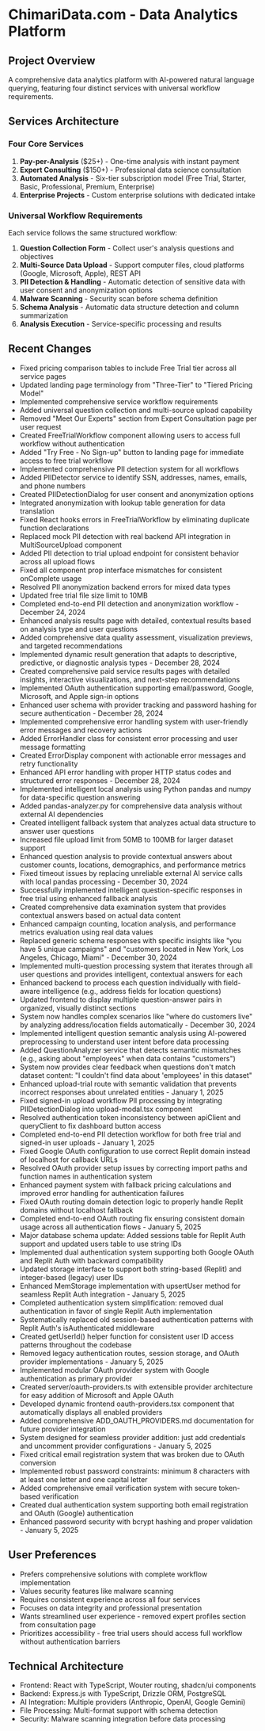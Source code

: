 # ChimariData.com - Data Analytics Platform

## Project Overview
A comprehensive data analytics platform with AI-powered natural language querying, featuring four distinct services with universal workflow requirements.

## Services Architecture

### Four Core Services
1. **Pay-per-Analysis** ($25+) - One-time analysis with instant payment
2. **Expert Consulting** ($150+) - Professional data science consultation
3. **Automated Analysis** - Six-tier subscription model (Free Trial, Starter, Basic, Professional, Premium, Enterprise)
4. **Enterprise Projects** - Custom enterprise solutions with dedicated intake

### Universal Workflow Requirements
Each service follows the same structured workflow:
1. **Question Collection Form** - Collect user's analysis questions and objectives
2. **Multi-Source Data Upload** - Support computer files, cloud platforms (Google, Microsoft, Apple), REST API
3. **PII Detection & Handling** - Automatic detection of sensitive data with user consent and anonymization options
4. **Malware Scanning** - Security scan before schema definition
5. **Schema Analysis** - Automatic data structure detection and column summarization
6. **Analysis Execution** - Service-specific processing and results

## Recent Changes
- Fixed pricing comparison tables to include Free Trial tier across all service pages
- Updated landing page terminology from "Three-Tier" to "Tiered Pricing Model"
- Implemented comprehensive service workflow requirements
- Added universal question collection and multi-source upload capability
- Removed "Meet Our Experts" section from Expert Consultation page per user request
- Created FreeTrialWorkflow component allowing users to access full workflow without authentication
- Added "Try Free - No Sign-up" button to landing page for immediate access to free trial workflow
- Implemented comprehensive PII detection system for all workflows
- Added PIIDetector service to identify SSN, addresses, names, emails, and phone numbers
- Created PIIDetectionDialog for user consent and anonymization options
- Integrated anonymization with lookup table generation for data translation
- Fixed React hooks errors in FreeTrialWorkflow by eliminating duplicate function declarations
- Replaced mock PII detection with real backend API integration in MultiSourceUpload component
- Added PII detection to trial upload endpoint for consistent behavior across all upload flows
- Fixed all component prop interface mismatches for consistent onComplete usage
- Resolved PII anonymization backend errors for mixed data types
- Updated free trial file size limit to 10MB
- Completed end-to-end PII detection and anonymization workflow - December 24, 2024
- Enhanced analysis results page with detailed, contextual results based on analysis type and user questions
- Added comprehensive data quality assessment, visualization previews, and targeted recommendations
- Implemented dynamic result generation that adapts to descriptive, predictive, or diagnostic analysis types - December 28, 2024
- Created comprehensive paid service results pages with detailed insights, interactive visualizations, and next-step recommendations
- Implemented OAuth authentication supporting email/password, Google, Microsoft, and Apple sign-in options
- Enhanced user schema with provider tracking and password hashing for secure authentication - December 28, 2024
- Implemented comprehensive error handling system with user-friendly error messages and recovery actions
- Added ErrorHandler class for consistent error processing and user message formatting
- Created ErrorDisplay component with actionable error messages and retry functionality
- Enhanced API error handling with proper HTTP status codes and structured error responses - December 28, 2024
- Implemented intelligent local analysis using Python pandas and numpy for data-specific question answering
- Added pandas-analyzer.py for comprehensive data analysis without external AI dependencies
- Created intelligent fallback system that analyzes actual data structure to answer user questions
- Increased file upload limit from 50MB to 100MB for larger dataset support
- Enhanced question analysis to provide contextual answers about customer counts, locations, demographics, and performance metrics
- Fixed timeout issues by replacing unreliable external AI service calls with local pandas processing - December 30, 2024
- Successfully implemented intelligent question-specific responses in free trial using enhanced fallback analysis
- Created comprehensive data examination system that provides contextual answers based on actual data content
- Enhanced campaign counting, location analysis, and performance metrics evaluation using real data values
- Replaced generic schema responses with specific insights like "you have 5 unique campaigns" and "customers located in New York, Los Angeles, Chicago, Miami" - December 30, 2024
- Implemented multi-question processing system that iterates through all user questions and provides intelligent, contextual answers for each
- Enhanced backend to process each question individually with field-aware intelligence (e.g., address fields for location questions)
- Updated frontend to display multiple question-answer pairs in organized, visually distinct sections
- System now handles complex scenarios like "where do customers live" by analyzing address/location fields automatically - December 30, 2024
- Implemented intelligent question semantic analysis using AI-powered preprocessing to understand user intent before data processing
- Added QuestionAnalyzer service that detects semantic mismatches (e.g., asking about "employees" when data contains "customers")
- System now provides clear feedback when questions don't match dataset content: "I couldn't find data about 'employees' in this dataset"
- Enhanced upload-trial route with semantic validation that prevents incorrect responses about unrelated entities - January 1, 2025
- Fixed signed-in upload workflow PII processing by integrating PIIDetectionDialog into upload-modal.tsx component
- Resolved authentication token inconsistency between apiClient and queryClient to fix dashboard button access
- Completed end-to-end PII detection workflow for both free trial and signed-in user uploads - January 1, 2025
- Fixed Google OAuth configuration to use correct Replit domain instead of localhost for callback URLs
- Resolved OAuth provider setup issues by correcting import paths and function names in authentication system
- Enhanced payment system with fallback pricing calculations and improved error handling for authentication failures
- Fixed OAuth routing domain detection logic to properly handle Replit domains without localhost fallback
- Completed end-to-end OAuth routing fix ensuring consistent domain usage across all authentication flows - January 5, 2025
- Major database schema update: Added sessions table for Replit Auth support and updated users table to use string IDs
- Implemented dual authentication system supporting both Google OAuth and Replit Auth with backward compatibility
- Updated storage interface to support both string-based (Replit) and integer-based (legacy) user IDs
- Enhanced MemStorage implementation with upsertUser method for seamless Replit Auth integration - January 5, 2025
- Completed authentication system simplification: removed dual authentication in favor of single Replit Auth implementation
- Systematically replaced old session-based authentication patterns with Replit Auth's isAuthenticated middleware
- Created getUserId() helper function for consistent user ID access patterns throughout the codebase
- Removed legacy authentication routes, session storage, and OAuth provider implementations - January 5, 2025
- Implemented modular OAuth provider system with Google authentication as primary provider
- Created server/oauth-providers.ts with extensible provider architecture for easy addition of Microsoft and Apple OAuth
- Developed dynamic frontend oauth-providers.tsx component that automatically displays all enabled providers
- Added comprehensive ADD_OAUTH_PROVIDERS.md documentation for future provider integration
- System designed for seamless provider addition: just add credentials and uncomment provider configurations - January 5, 2025
- Fixed critical email registration system that was broken due to OAuth conversion
- Implemented robust password constraints: minimum 8 characters with at least one letter and one capital letter
- Added comprehensive email verification system with secure token-based verification
- Created dual authentication system supporting both email registration and OAuth (Google) authentication
- Enhanced password security with bcrypt hashing and proper validation - January 5, 2025

## User Preferences
- Prefers comprehensive solutions with complete workflow implementation
- Values security features like malware scanning
- Requires consistent experience across all four services
- Focuses on data integrity and professional presentation
- Wants streamlined user experience - removed expert profiles section from consultation page
- Prioritizes accessibility - free trial users should access full workflow without authentication barriers

## Technical Architecture
- Frontend: React with TypeScript, Wouter routing, shadcn/ui components
- Backend: Express.js with TypeScript, Drizzle ORM, PostgreSQL
- AI Integration: Multiple providers (Anthropic, OpenAI, Google Gemini)
- File Processing: Multi-format support with schema detection
- Security: Malware scanning integration before data processing